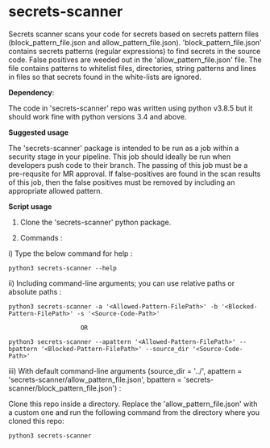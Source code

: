 # secrets-scanner

Secrets scanner scans your code for secrets based on secrets pattern files (block_pattern_file.json and allow_pattern_file.json).
'block_pattern_file.json' contains secrets patterns (regular expressions) to find secrets in the source code.
False positives are weeded out in the 'allow_pattern_file.json' file. The file contains patterns to whitelist files, directories, string patterns and lines in files so that secrets found in the white-lists are ignored.
 
**Dependency**:

The code in 'secrets-scanner' repo was written using python v3.8.5 but it should work fine with python versions 3.4 and above.

**Suggested usage**

The 'secrets-scanner' package is intended to be run as a job within a security stage in your pipeline. This job should ideally be run when developers push code to their branch. The passing of this job must be a pre-requsite for MR approval. If false-positives are found in the scan results of this job, then the false positives must be removed by including an appropriate allowed pattern.

**Script usage**

1. Clone the 'secrets-scanner' python package.

2. Commands : 

i) Type the below command for help : 

`python3 secrets-scanner --help`

ii) Including command-line arguments; you can use relative paths or absolute paths :

`python3 secrets-scanner -a '<Allowed-Pattern-FilePath>' -b '<Blocked-Pattern-FilePath>' -s '<Source-Code-Path>'`

                        OR
                        
`python3 secrets-scanner --apattern '<Allowed-Pattern-FilePath>' --bpattern '<Blocked-Pattern-FilePath>' --source_dir '<Source-Code-Path>'`

iii) With default command-line arguments (source_dir = '../', apattern = 'secrets-scanner/allow_pattern_file.json', bpattern = 'secrets-scanner/block_pattern_file.json') :

Clone this repo inside a directory. Replace the 'allow_pattern_file.json' with a custom one and run the following command from the directory where you cloned this repo:

`python3 secrets-scanner`




